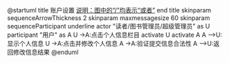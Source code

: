 @startuml
title
 账户设置
 <u>说明：图中的“/”均表示“或者”</u>
end title
skinparam sequenceArrowThickness 2
skinparam maxmessagesize 60
skinparam sequenceParticipant underline
actor "读者/图书管理员/超级管理员" as U
participant "用户" as A
U ->A:点击个人信息栏目
activate U
activate A
A -->U:显示个人信息
U ->A:点击并修改个人信息
A ->A:验证提交信息合法性
A -->U:返回修改信息结果
@enduml